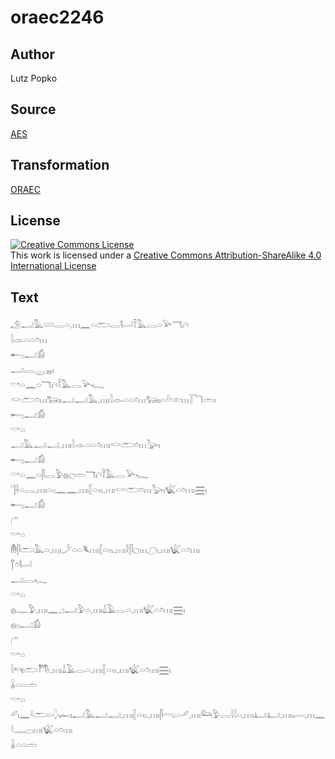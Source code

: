 # oraec2246

## Author

Lutz Popko

## Source

[AES](https://github.com/simondschweitzer/aes)

## Transformation

[ORAEC](https://oraec.github.io/)

## License

<a rel="license" href="http://creativecommons.org/licenses/by-sa/4.0/"><img alt="Creative Commons License" style="border-width:0" src="https://i.creativecommons.org/l/by-sa/4.0/88x31.png" /></a><br />This work is licensed under a <a rel="license" href="http://creativecommons.org/licenses/by-sa/4.0/">Creative Commons Attribution-ShareAlike 4.0 International License</a>

## Text

𓄂𓂝𓅓𓄲𓂋𓏏𓈒𓏥𓈖𓏏𓂧𓂋𓂡𓍋𓅓𓂋𓏏𓅪𓄓𓏤𓄹<br>
𓇋𓁹𓏏𓏏𓏌𓏥<br>
𓄡𓊪𓂝𓀁<br>
𓂝𓂋𓇾𓈇𓏤<br>
𓎡𓏏𓈖𓏏𓄓𓏤𓄹𓍋𓅓𓂋𓅪𓆑<br>
𓎙𓂧𓏌𓏥𓃒𓏤𓏤𓂝𓂝𓅓𓈒𓏥𓏤𓇋𓁹𓏏𓏏𓏌𓏥𓃒𓏤𓏤𓏏𓏐𓏒𓏥𓇅𓆓𓏛𓏤<br>
𓄡𓊪𓂝𓀁<br>
𓎡𓏏<br>
𓂝𓅓𓂝𓂝𓈒𓏥𓏤𓇋𓁹𓏏𓏏𓏌𓏥𓏤𓎙𓂧𓏌𓏥𓅬𓏤<br>
𓄡𓊪𓂝𓀁<br>
𓎡𓏏𓈖𓏏𓋴𓂋𓅱𓐍𓐎𓏛𓄓𓏤𓄹𓍋𓅓𓂋𓅪𓆑<br>
𓊹𓌢𓏏𓂋𓈒𓏥𓏤𓏏𓊪𓈖𓈖𓈒𓏥𓏤𓐮𓏏𓏭𓈒𓏥𓏤𓎙𓂧𓏌𓏥𓅬𓏤𓆤𓏏𓏌𓏥𓏤𓈗𓏤<br>
𓄡𓊪𓂝𓀁<br>
𓂐<br>
𓎡𓏏<br>
𓄟𓋴𓂧𓅓𓏏𓈒𓏥𓏤𓌳𓏏𓏏𓆰𓏥𓏤𓐮𓏏𓏭𓈒𓏥𓏤𓎛𓋴𓐎𓏥𓈔𓏤𓈒𓏥𓏤𓆤𓏏𓏌𓏥𓏤<br>
𓐩𓏌𓂡<br>
𓂝𓂋𓆑<br>
𓎡𓏏<br>
𓐍𓊃𓅱𓈒𓏥𓏤𓈖𓈎𓂝𓅱𓏏𓈒𓏥𓏤𓍑𓄿𓂋𓏏𓈒𓏥𓏤𓆤𓏏𓏌𓏥𓏤𓈗𓏤<br>
𓐍𓊪𓂝𓀁<br>
𓂐<br>
𓎡𓏏<br>
𓇋𓄞𓂧𓇭𓈒𓏥𓏤𓍑𓄿𓂋𓏏𓈒𓏥𓏤𓐮𓏏𓏭𓈒𓏥𓏤𓆤𓏏𓏌𓏥𓏤𓈗𓏤<br>
𓏇𓏏𓏏𓏛<br>
𓎡𓏏<br>
𓄔𓏤𓈖𓍲𓂧𓏏𓆭𓆱𓏤𓂝𓅓𓂝𓂝𓈒𓏥𓏤𓐮𓏏𓏭𓈒𓏥𓏤𓋴𓂸𓏏𓄔𓈒𓏥𓏤𓃛𓅱𓂋𓇋𓇋𓏏𓈒𓏥𓏤𓂞𓂞𓈒𓏥𓏤𓂷𓈒𓏥𓈖𓍱𓊃𓊌𓏥𓏤𓆤𓏏𓏌𓏥𓏤<br>
𓏇𓏏𓏏𓏛<br>

